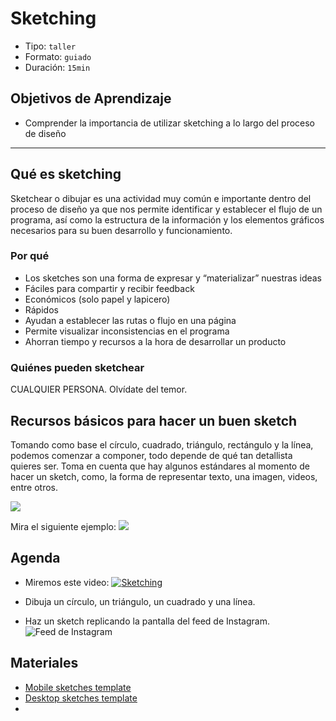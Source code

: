 # Sketching

- Tipo: `taller`
- Formato: `guiado`
- Duración: `15min`

## Objetivos de Aprendizaje

- Comprender la importancia de utilizar sketching a lo largo del proceso de
  diseño

***

## Qué es sketching

Sketchear o dibujar es una actividad muy común e importante dentro del proceso
de diseño ya que nos permite identificar y establecer el flujo de un programa,
así como la estructura de la información y los elementos gráficos necesarios
para su buen desarrollo y funcionamiento.

### Por qué

- Los sketches son una forma de expresar y “materializar” nuestras ideas
- Fáciles para compartir y recibir feedback
- Económicos (solo papel y lapicero)
- Rápidos
- Ayudan a establecer las rutas o flujo en una página
- Permite visualizar inconsistencias en el programa
- Ahorran tiempo y recursos a la hora de desarrollar un producto

### Quiénes pueden sketchear

CUALQUIER PERSONA. Olvídate del temor.

## Recursos básicos para hacer un buen sketch

Tomando como base el círculo, cuadrado, triángulo, rectángulo y la línea,
podemos comenzar a componer, todo depende de qué tan detallista quieres ser.
Toma en cuenta que hay algunos estándares al momento de hacer un sketch, como,
la forma de representar texto, una imagen, videos, entre otros.

![](https://preview.ibb.co/kx4fsb/sketching.jpg)

Mira el siguiente ejemplo:
  ![](https://preview.ibb.co/eAkBFw/ex_sketch_2.jpg)

## Agenda

- Miremos este video:
   [![Sketching](https://img.youtube.com/vi/L1pBhHjGKvI/0.jpg)](https://youtu.be/L1pBhHjGKvI?t=23m00s)

- Dibuja un círculo, un triángulo, un cuadrado y una línea.

- Haz un sketch replicando la pantalla del feed de Instagram.
   ![Feed de Instagram](https://68.media.tumblr.com/3c84f9684e9717224c126a4bb3d53e20/tumblr_inline_obae6aJ6lz1svf3j7_540.jpg)

## Materiales

- [Mobile sketches template](https://drive.google.com/open?id=0B0NdG2VNCDPzRHRXdk96VDFFd2M)
- [Desktop sketches template](https://drive.google.com/open?id=0B0NdG2VNCDPzaWRsQXNpSWtSQ1U)
-
